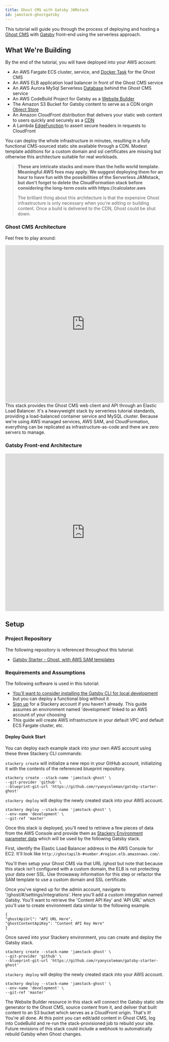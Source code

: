 ```yaml
---
title: Ghost CMS with Gatsby JAMstack
id: jamstack-ghostgatsby
---
```


This tutorial will guide you through the process of deploying and hosting a [Ghost CMS](https://ghost.org/) with [Gatsby](https://www.gatsbyjs.org/) front-end using the serverless approach.

## What We're Building

By the end of the tutorial, you will have deployed into your AWS account:
* An AWS Fargate ECS cluster, service, and [Docker Task](api/nodes/DockerTask.md) for the Ghost CMS
* An AWS ELB application load balancer in front of the Ghost CMS service
* An AWS Aurora MySql Serverless [Database](api/nodes/Database.md) behind the Ghost CMS service
* An AWS CodeBuild Project for Gatsby as a [Website Builder](api/nodes/Website.md)
* The Amazon S3 Bucket for Gatsby content to serve as a CDN origin [Object Store](api/nodes/ObjectStore.md)
* An Amazon CloudFront distribution that delivers your static web content to users quickly and securely as a [CDN](api/nodes/CDN.md)
* A Lambda [EdgeFunction](api/nodes/EdgeFunction.md) to assert secure headers in requests to CloudFront

You can deploy the whole infrastructure in minutes, resulting in a fully functional CMS-sourced static site available through a CDN. Modest template additions for a custom domain and ssl certificates are missing but otherwise this architecture suitable for real workloads. 

> __These are intricate stacks and more than the hello world template. Meaningful AWS fees may apply. We suggest deploying them for an hour to have fun with the possibilities of the Serverless JAMstack, but don't forget to delete the CloudFormation stack before considering the long-term costs with https://calculator.aws__
>
> The brilliant thing about this architecture is that the expensive Ghost infrastructure is only necessary when you're editing or building content. Once a build is delivered to the CDN, Ghost could be shut down. 

### Ghost CMS Architecture

Feel free to play around:

<iframe id='canvas'
  title='Stackery canvas of AWS SAM template'
  width='100%'
  height='500'
  frameBorder='0'
  src='https://app.stackery.io/editor/design?owner=ryanycoleman&repo=gatsby-starter-ghost&file=ghostTemplate.yaml'>
</iframe>

<br>
This stack provides the Ghost CMS web client and API through an Elastic Load Balancer. It's a heavyweight stack by serverless tutorial standards, providing a load-balanced container service and MySQL cluster. Because we're using AWS managed services, AWS SAM, and CloudFormation, everything can be replicated as infrastructure-as-code and there are zero servers to manage. 

### Gatsby Front-end Architecture

<iframe id='canvas'
  title='Stackery canvas of SAM template'
  width='100%'
  height='500'
  frameBorder='0'
  src='https://app.stackery.io/editor/design?owner=ryanycoleman&repo=gatsby-starter-ghost&file=gatsbyTemplate.yaml'>
</iframe>


## Setup

### Project Repository

The following repository is referenced throughout this tutorial:

- <a href="https://github.com/ryanycoleman/gatsby-starter-ghost" target="_blank" alt="GitHub repository">Gatsby Starter - Ghost, with AWS SAM templates</a>

### Requirements and Assumptions

The following software is used in this tutorial:

- <a href="https://www.gatsbyjs.org/docs/quick-start#use-the-gatsby-cli" target="_blank" alt="Gatsby Docs">You'll want to consider installing the Gatsby CLI for local development</a> but you can deploy a functional blog without it
- [Sign up](https://app.stackery.io/sign-up) for a Stackery account if you haven't already. This guide assumes an environment named 'development' linked to an AWS account of your choosing
- This guide will create AWS infrastructure in your default VPC and default ECS Fargate cluster, etc.  

#### Deploy Quick Start

You can deploy each example stack into your own AWS account using these three Stackery CLI commands:

`stackery create` will initialize a new repo in your GitHub account, initializing it with the contents of the referenced blueprint repository.

```text
stackery create --stack-name 'jamstack-ghost' \
--git-provider 'github' \
--blueprint-git-url 'https://github.com/ryanycoleman/gatsby-starter-ghost'
```

`stackery deploy` will deploy the newly created stack into your AWS account.

```text
stackery deploy --stack-name 'jamstack-ghost' \
--env-name 'development' \
--git-ref 'master'
```

Once this stack is deployed, you'll need to retrieve a few pieces of data from the AWS Console and provide them as [Stackery Environment parameter data](https://docs.stackery.io/docs/using-stackery/environments/) which will be used by the following Gatsby stack. 

First, identify the Elastic Load Balancer address in the AWS Console for EC2. It'll look like `http://ghostapilb-#number.#region.elb.amazonaws.com/`. 

You'll then setup your Ghost CMS via that URL /ghost but note that because this stack isn't configured with a custom domain, the ELB is not protecting your data over SSL. Use throwaway information for this step or refactor the SAM template to use a custom domain and SSL certificate. 

Once you've signed up for the admin account, navigate to '/ghost/#/settings/integrations'. Here you'll add a custom integration named Gatsby. You'll want to retrieve the 'Content API Key' and 'API URL' which you'll use to create environment data similar to the following example. 

```code
{ 
"ghostApiUrl": "API URL Here",
"ghostContentApiKey": "Content API Key Here"
}
```

Once saved into your Stackery environment, you can create and deploy the Gatsby stack. 

```text
stackery create --stack-name 'jamstack-ghost' \
--git-provider 'github' \
--blueprint-git-url 'https://github.com/ryanycoleman/gatsby-starter-ghost'
```

`stackery deploy` will deploy the newly created stack into your AWS account.

```text
stackery deploy --stack-name 'jamstack-ghost' \
--env-name 'development' \
--git-ref 'master'
```

The Website Builder resource in this stack will connect the Gatsby static site generator to the Ghost CMS, source content from it, and deliver that built content to an S3 bucket which serves as a CloudFront origin. That's it! You're all done. At this point you can edit/add content in Ghost CMS, log into CodeBuild and re-run the stack-provisioned job to rebuild your site. Future revisions of this stack could include a webhook to automatically rebuild Gatsby when Ghost changes. 